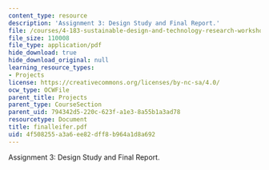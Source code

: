 ```yaml
---
content_type: resource
description: 'Assignment 3: Design Study and Final Report.'
file: /courses/4-183-sustainable-design-and-technology-research-workshop-spring-2004/4f508255a3a6ee82dff8b964a1d8a692_finalleifer.pdf
file_size: 110008
file_type: application/pdf
hide_download: true
hide_download_original: null
learning_resource_types:
- Projects
license: https://creativecommons.org/licenses/by-nc-sa/4.0/
ocw_type: OCWFile
parent_title: Projects
parent_type: CourseSection
parent_uid: 794342d5-220c-623f-a1e3-8a55b1a3ad78
resourcetype: Document
title: finalleifer.pdf
uid: 4f508255-a3a6-ee82-dff8-b964a1d8a692
---
```

Assignment 3: Design Study and Final Report.